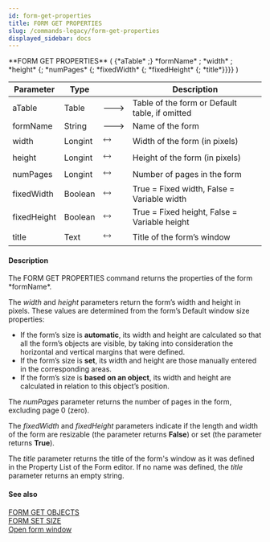 ```yaml
---
id: form-get-properties
title: FORM GET PROPERTIES
slug: /commands-legacy/form-get-properties
displayed_sidebar: docs
---
```


<!--REF #_command_.FORM GET PROPERTIES.Syntax-->**FORM GET PROPERTIES** ( {*aTable* ;} *formName* ; *width* ; *height* {; *numPages* {; *fixedWidth* {; *fixedHeight* {; *title*}}}} )<!-- END REF-->
<!--REF #_command_.FORM GET PROPERTIES.Params-->
| Parameter | Type |  | Description |
| --- | --- | --- | --- |
| aTable | Table | &#x1F852; | Table of the form or Default table, if omitted |
| formName | String | &#x1F852; | Name of the form |
| width | Longint | &#x1F858; | Width of the form (in pixels) |
| height | Longint | &#x1F858; | Height of the form (in pixels) |
| numPages | Longint | &#x1F858; | Number of pages in the form |
| fixedWidth | Boolean | &#x1F858; | True = Fixed width, False = Variable width |
| fixedHeight | Boolean | &#x1F858; | True = Fixed height, False = Variable height |
| title | Text | &#x1F858; | Title of the form’s window |

<!-- END REF-->

#### Description 

<!--REF #_command_.FORM GET PROPERTIES.Summary-->The FORM GET PROPERTIES command returns the properties of the form *formName*.<!-- END REF-->

The *width* and *height* parameters return the form’s width and height in pixels. These values are determined from the form’s Default window size properties:

* If the form’s size is **automatic**, its width and height are calculated so that all the form’s objects are visible, by taking into consideration the horizontal and vertical margins that were defined.
* If the form’s size is **set**, its width and height are those manually entered in the corresponding areas.
* If the form’s size is **based on an object**, its width and height are calculated in relation to this object’s position.

The *numPages* parameter returns the number of pages in the form, excluding page 0 (zero).

The *fixedWidth* and *fixedHeight* parameters indicate if the length and width of the form are resizable (the parameter returns **False**) or set (the parameter returns **True**).

The *title* parameter returns the title of the form's window as it was defined in the Property List of the Form editor. If no name was defined, the *title* parameter returns an empty string.

#### See also 

[FORM GET OBJECTS](form-get-objects.md)  
[FORM SET SIZE](form-set-size.md)  
[Open form window](open-form-window.md)  